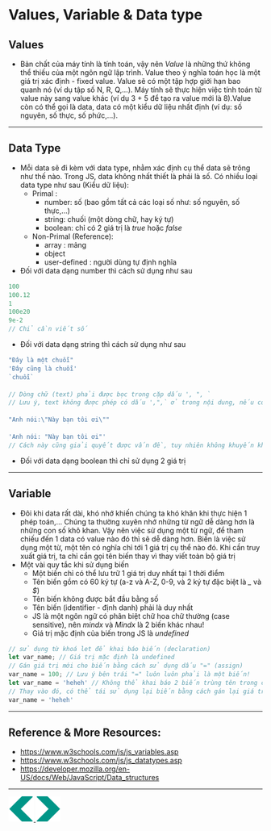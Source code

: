 # Values, Variable & Data type
## Values
- Bản chất của máy tính là tính toán, vậy nên *Value* là những thứ không thể thiếu của một ngôn ngữ lập trình. Value theo ý nghĩa toán học là một giá trị xác định - fixed value. Value sẽ có một tập hợp giới hạn bao quanh nó (ví dụ tập số N, R, Q,...). Máy tính sẽ thực hiện việc tính toán từ value này sang value khác (ví dụ 3 + 5 để tạo ra value mới là 8).Value còn có thể gọi là data, data có một kiểu dữ liệu nhất định (ví dụ: số nguyên, số thực, số phức,...). 

---

## Data Type
- Mỗi data sẽ đi kèm với data type, nhằm xác định cụ thể data sẽ trông như thế nào. Trong JS, data không nhất thiết là phải là số. Có nhiều loại data type như sau (Kiểu dữ liệu):
    - Primal :
        - number: số (bao gồm tất cả các loại số như: số nguyên, số thực,...)
        - string: chuối (một dòng chữ, hay ký tự)
        - boolean: chỉ có 2 giá trị là *true* hoặc *false*
    - Non-Primal (Reference):
        - array : mảng
        - object
        - user-defined : người dùng tự định nghĩa
- Đối với data dạng number thì cách sử dụng như sau
```js
100
100.12
1
100e20
9e-2
// Chỉ cần viết số 
```
- Đối với data dạng string thì cách sử dụng như sau
```js
"Đây là một chuỗi"
'Đây cũng là chuỗi'
`chuỗi`

// Dòng chữ (text) phải được bọc trong cặp dấu ', ", `
// Lưu ý, text không được phép có dấu ',",` ở trong nội dung, nếu có thì phải thay bằng \',\",\` mới hợp lệ

"Anh nói:\"Này bạn tôi ơi\""

'Anh nói: "Này bạn tôi ơi"'
// Cách này cũng giải quyết được vấn đề, tuy nhiên không khuyến khích

```
- Đối với data dạng boolean thì chỉ sử dụng 2 giá trị

---

## Variable
- Đôi khi data rất dài, khó nhớ khiến chúng ta khó khăn khi thực hiện 1 phép toán,... Chúng ta thường xuyên nhớ những từ ngữ dễ dàng hơn là những con số khô khan. Vậy nên việc sử dụng một từ ngữ, để tham chiếu đến 1 data có value nào đó thì sẽ dễ dàng hơn. Biến là việc sử dụng một từ, một tên có nghĩa chỉ tới 1 giá trị cụ thể nào đó. Khi cần truy xuất giá trị, ta chỉ cần gọi tên biến thay vì thay viết toàn bộ giá trị
- Một vài quy tắc khi sử dụng biến
    - Một biến chỉ có thể lưu trữ 1 giá trị duy nhất tại 1 thời điểm
    - Tên biến gồm có 60 ký tự (a-z và A-Z, 0-9, và 2 ký tự đặc biệt là *_* và *$*)
    - Tên biến không được bắt đầu bằng số
    - Tên biến (identifier - định danh) phải là duy nhất
    - JS là một ngôn ngữ có phân biệt chữ hoa chữ thường (case sensitive), nên *mindx* và *Mindx* là 2 biến khác nhau!
    - Giá trị mặc định của biến trong JS là *undefined*
```js
// sử dụng từ khoá let để khai báo biến (declaration)
let var_name; // Giá trị mặc định là undefined
// Gán giá trị mới cho biến bằng cách sử dụng dấu "=" (assign)
var_name = 100; // Lưu ý bên trái "=" luôn luôn phải là một biến!
let var_name = 'heheh' // Không thể khai báo 2 biến trùng tên trong cùng 1 phạm vi!
// Thay vào đó, có thể tái sử dụng lại biến bằng cách gán lại giá trị
var_name = 'heheh'
```

---

## Reference & More Resources: 
* https://www.w3schools.com/js/js_variables.asp
* https://www.w3schools.com/js/js_datatypes.asp
* https://developer.mozilla.org/en-US/docs/Web/JavaScript/Data_structures





---
<!-- Navigator -->
<div>
<a href="./Lecture-05.1.Introduction-to-Javascript.md">
    <img width=50 src="../sources/left-arrow.svg" >
</a>
<a href="./Lecture-05.3.Operator-Expression-Function.md">
    <img  width=50 src="../sources/right-arrow.svg">
    </a>
</div>
<!-- Navigator -->

